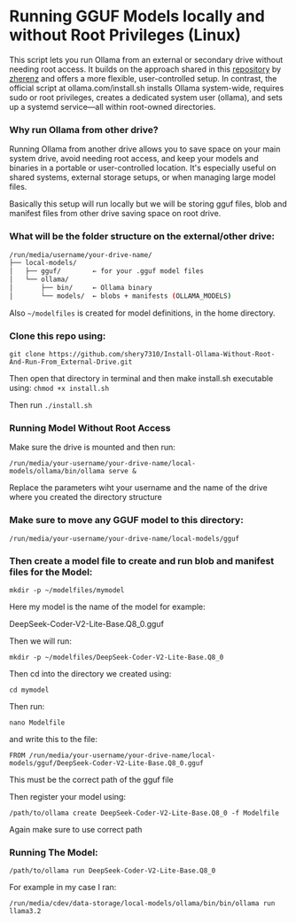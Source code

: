 # Running GGUF Models locally and without Root Privileges (Linux)

This script lets you run Ollama from an external or secondary drive without needing root access. It builds on the approach shared in this  <a href="https://github.com/zherenz/Ollama-installation-without-root-privilege/tree/main?tab=readme-ov-file">repository</a> by [zherenz](https://github.com/zherenz) and offers a more flexible, user-controlled setup. In contrast, the official script at ollama.com/install.sh installs Ollama system-wide, requires sudo or root privileges, creates a dedicated system user (ollama), and sets up a systemd service—all within root-owned directories.

### Why run Ollama from other drive?

Running Ollama from another drive allows you to save space on your main system drive, avoid needing root access, and keep your models and binaries in a portable or user-controlled location. It's especially useful on shared systems, external storage setups, or when managing large model files. 

Basically this setup will run locally but we will be storing gguf files, blob and manifest files from other drive saving space on root drive.

### What will be the folder structure on the external/other drive:

```bash
/run/media/username/your-drive-name/
├── local-models/
│   ├── gguf/        ← for your .gguf model files
│   └── ollama/
│       ├── bin/     ← Ollama binary
│       └── models/  ← blobs + manifests (OLLAMA_MODELS)
```

Also `~/modelfiles` is created for model definitions, in the home directory.

### Clone this repo using:

`git clone https://github.com/shery7310/Install-Ollama-Without-Root-And-Run-From_External-Drive.git`

Then open that directory in terminal and then make install.sh executable using:
`chmod +x install.sh`

Then run `./install.sh`

### Running Model Without Root Access

Make sure the drive is mounted and then run:

`/run/media/your-username/your-drive-name/local-models/ollama/bin/ollama serve &`

Replace the parameters wiht your username and the name of the drive where you created the directory structure

### Make sure to move any GGUF model to this directory:

`/run/media/your-username/your-drive-name/local-models/gguf`

### Then create a model file to create and run blob and manifest files for the Model:

`mkdir -p ~/modelfiles/mymodel`

Here my model is the name of the model for example:

DeepSeek-Coder-V2-Lite-Base.Q8_0.gguf

Then we will run:

`mkdir -p ~/modelfiles/DeepSeek-Coder-V2-Lite-Base.Q8_0`

Then cd into the directory we created using:

`cd mymodel`

Then run:

`nano Modelfile`

and write this to the file:

`FROM /run/media/your-username/your-drive-name/local-models/gguf/DeepSeek-Coder-V2-Lite-Base.Q8_0.gguf`

This must be the correct path of the gguf file

Then register your model using:

`/path/to/ollama create DeepSeek-Coder-V2-Lite-Base.Q8_0 -f Modelfile`

Again make sure to use correct path

### Running The Model:

`/path/to/ollama run DeepSeek-Coder-V2-Lite-Base.Q8_0`

For example in my case I ran:

`/run/media/cdev/data-storage/local-models/ollama/bin/bin/ollama run llama3.2`



